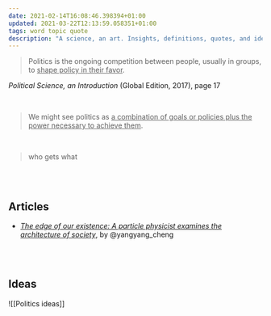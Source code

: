 ```yaml
---
date: 2021-02-14T16:08:46.398394+01:00
updated: 2021-03-22T12:13:59.058351+01:00
tags: word topic quote
description: "A science, an art. Insights, definitions, quotes, and ideas about Politics."
---
```

> Politics is the ongoing competition between people, usually in groups, to <u>shape policy in their favor</u>.

<p class="cite"><cite>Political Science, an Introduction</cite> (Global Edition, 2017), page 17</p>

<br>

> We might see politics as <u>a combination of goals or policies plus the power necessary to achieve them</u>.

<br>

> who gets what

<br>
<br>

## Articles

- [<cite>The edge of our existence: A particle physicist examines the architecture of society</cite>](https://thebulletin.org/premium/2020-12/the-edge-of-our-existence-a-particle-physicist-examines-the-architecture-of-society/ "The edge of our existence: A particle physicist examines the architecture of society"), by @yangyang_cheng

<br>
<br>

## Ideas

![[Politics ideas]]
